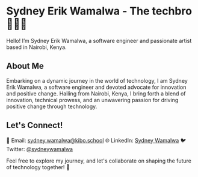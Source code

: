 # Sydney Erik Wamalwa - The techbro 👨🏿‍💻

Hello! I’m Sydney Erik Wamalwa, a software engineer and passionate artist based in Nairobi, Kenya.

## About Me
Embarking on a dynamic journey in the world of technology, I am Sydney Erik Wamalwa, a software engineer and devoted advocate for innovation and positive change. Hailing from Nairobi, Kenya, I bring forth a blend of innovation, technical prowess, and an unwavering passion for driving positive change through technology.

## Let's Connect!
📧 Email: sydney.wamalwa@kibo.school
🌐 LinkedIn: [Sydney Wamalwa](https://www.linkedin.com/in/sydneywamalwa/)
🐦 Twitter: [@sydneywamalwa](https://twitter.com/sydneywamalwa)

Feel free to explore my journey, and let's collaborate on shaping the future of technology together! 🚀
